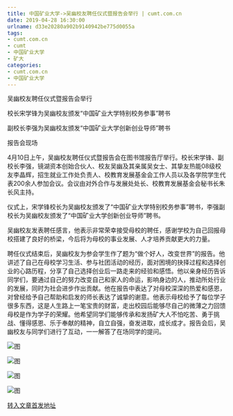 ```yaml
---
title: 中国矿业大学->吴幽校友聘任仪式暨报告会举行 | cumt.com.cn
date: 2019-04-28 16:30:00
urlname: d33e20280a902b9140942be775d0055a
tags: 
- cumt.com.cn
- cumt
- 中国矿业大学
- 矿大
categories:
- cumt.com.cn
- 中国矿业大学
---
```


吴幽校友聘任仪式暨报告会举行

校长宋学锋为吴幽校友颁发“中国矿业大学特别校务参事”聘书

副校长李强为吴幽校友颁发“中国矿业大学创新创业导师”聘书

报告会现场

4月10日上午，吴幽校友聘任仪式暨报告会在图书馆报告厅举行。校长宋学锋、副校长李强，镜湖资本创始合伙人、校友吴幽及其亲属吴女士、其挚友热能08级校友李晶辉，招生就业工作处负责人、校教育发展基金会工作人员以及各学院学生代表200余人参加会议。会议由对外合作与发展处处长、校教育发展基金会秘书长朱长风主持。

仪式上，宋学锋校长为吴幽校友颁发了“中国矿业大学特别校务参事”聘书，李强副校长为吴幽校友颁发了“中国矿业大学创新创业导师”聘书。

吴幽校友发表聘任感言，他表示非常荣幸接受母校的聘任，感谢学校为自己回报母校搭建了良好的桥梁，今后将为母校的事业发展、人才培养贡献更大的力量。

聘任仪式结束后，吴幽校友为参会学生作了题为“做个好人，改变世界”的报告。他讲述了自己在母校学习生活、参与社团活动的经历，面对困境的抉择过程和选择创业的心路历程，分享了自己选择创业后一路走来的经验和感悟。他以亲身经历告诉同学们，要通过自己的努力改变自己和家人的命运，影响身边的人，推动所处行业的发展，同时为社会进步作出贡献。他在报告中表达了对母校深深的热爱和感恩，对曾经给予自己帮助和启发的师长表达了诚挚的谢意。他表示母校给予了每位学子很多东西，这是人生路上一笔宝贵的财富，走出校园后能够尽自己的微薄之力回馈母校是作为学子的荣耀。他希望同学们能够传承和发扬矿大人不怕吃苦、勇于挑战、懂得感恩、乐于奉献的精神，自立自强，奋发进取，成长成才。报告会后，吴幽校友与同学们进行了互动，一一解答了在场同学的提问。

![图](http://xwzx.cumt.edu.cn/_upload/article/images/31/de/be587de84175a9a8f0d4db019a82/85cbe6b5-846d-42a0-9c21-d5d5205bfc04.jpg)

![图](http://xwzx.cumt.edu.cn/_upload/article/images/31/de/be587de84175a9a8f0d4db019a82/52e9dff1-968b-4562-b1ba-3c5f33fedf3f.jpg)

![图](http://xwzx.cumt.edu.cn/_upload/article/images/31/de/be587de84175a9a8f0d4db019a82/48c3863c-eccf-48da-bb6d-a700dea6493a.jpg)

![图](http://xwzx.cumt.edu.cn/_upload/article/images/31/de/be587de84175a9a8f0d4db019a82/f68e1e46-05db-42a6-b200-f5c8c9411f31.jpg)

[转入文章首发地址](http://xwzx.cumt.edu.cn/eb/61/c513a519009/page.htm)